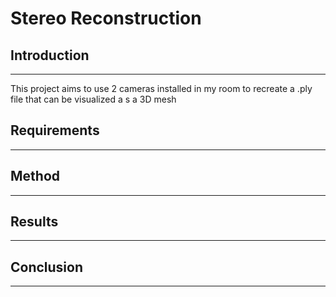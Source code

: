 # Stereo Reconstruction

## Introduction
------
This project aims to use 2 cameras installed in my room to recreate a .ply file that can be visualized a s a 3D mesh

## Requirements
------

## Method
------

## Results
------

## Conclusion
------